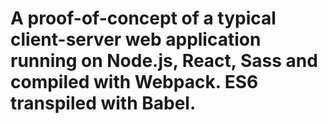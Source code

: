 # A proof-of-concept of a typical client-server web application running on Node.js, React, Sass and compiled with Webpack. ES6 transpiled with Babel.